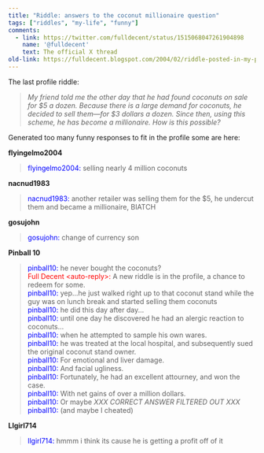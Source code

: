 ```yaml
---
title: "Riddle: answers to the coconut millionaire question"
tags: ["riddles", "my-life", "funny"]
comments:
  - link: https://twitter.com/fulldecent/status/1515068047261904898
    name: '@fulldecent'
    text: The official X thread
old-link: https://fulldecent.blogspot.com/2004/02/riddle-posted-in-my-profile-my-friend.html
---
```


The last profile riddle: 

> *My friend told me the other day that he had found coconuts on sale for \$5 a dozen. Because there is a large demand for coconuts, he decided to sell them—for \$3 dollars a dozen. Since then, using this scheme, he has become a millionaire. How is this possible?*

Generated too many funny responses to fit in the profile some are here:

**flyingelmo2004** 

> <span style="color:blue">flyingelmo2004:</span> selling nearly 4 million coconuts


**nacnud1983** 

> <span style="color:blue">nacnud1983:</span> another retailer was selling them for the $5, he undercut them and became a millionaire, BIATCH


**gosujohn** 

> <span style="color:blue">gosujohn:</span> change of currency son


**Pinball 10**

> <span style="color:blue">pinball10:</span> he never bought the coconuts? <br>
> <span style="color:red">Full Decent &lt;auto-reply&gt;:</span> A new riddle is in the profile, a chance to redeem for some. <br>
> <span style="color:blue">pinball10:</span> yep...he just walked right up to that coconut stand while the guy was on lunch break and started selling them coconuts <br>
> <span style="color:blue">pinball10:</span> he did this day after day... <br>
> <span style="color:blue">pinball10:</span> until one day he discovered he had an alergic reaction to coconuts... <br>
> <span style="color:blue">pinball10:</span> when he attempted to sample his own wares. <br>
> <span style="color:blue">pinball10:</span> he was treated at the local hospital, and subsequently sued the original coconut stand owner. <br>
> <span style="color:blue">pinball10:</span> For emotional and liver damage. <br>
> <span style="color:blue">pinball10:</span> And facial ugliness.<br>
> <span style="color:blue">pinball10:</span> Fortunately, he had an excellent attourney, and won the case.<br>
> <span style="color:blue">pinball10:</span> With net gains of over a million dollars. <br>
> <span style="color:blue">pinball10:</span> Or maybe *XXX CORRECT ANSWER FILTERED OUT XXX* <br>
> <span style="color:blue">pinball10:</span> (and maybe I cheated)


**Llgirl714**

> <span style="color:blue">llgirl714:</span> hmmm i think its cause he is getting a profit off of it
